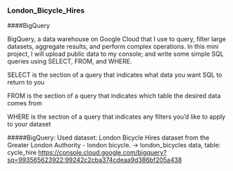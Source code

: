﻿### London_Bicycle_Hires
####BigQuery


BigQuery, a data warehouse on Google Cloud that I use to query, filter large datasets, aggregate results, and perform complex operations. In this mini project, I will upload public data to my console; and write some simple SQL queries using SELECT, FROM, and WHERE.


SELECT is the section of a query that indicates what data you want SQL to return to you

FROM is the section of a query that indicates which table the desired data comes from 

WHERE is the section of a query that indicates any filters you’d like to apply to your dataset


#####BigQuery: 
Used dataset: London Bicycle Hires dataset from the Greater London Authority -  london bicycle. -> london_bicycles data, table: cycle_hire
https://console.cloud.google.com/bigquery?sq=993565623922:99242c2cba374cdeaa9d386bf205a438
